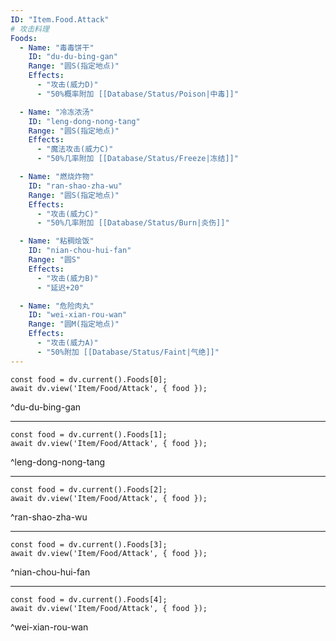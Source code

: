 ```yaml
---
ID: "Item.Food.Attack"
# 攻击料理
Foods:
  - Name: "毒毒饼干"
    ID: "du-du-bing-gan"
    Range: "圆S(指定地点)"
    Effects:
      - "攻击(威力D)"
      - "50%概率附加 [[Database/Status/Poison|中毒]]"

  - Name: "冷冻浓汤"
    ID: "leng-dong-nong-tang"
    Range: "圆S(指定地点)"
    Effects:
      - "魔法攻击(威力C)"
      - "50%几率附加 [[Database/Status/Freeze|冻结]]"

  - Name: "燃烧炸物"
    ID: "ran-shao-zha-wu"
    Range: "圆S(指定地点)"
    Effects:
      - "攻击(威力C)"
      - "50%几率附加 [[Database/Status/Burn|炎伤]]"

  - Name: "粘稠烩饭"
    ID: "nian-chou-hui-fan"
    Range: "圆S"
    Effects:
      - "攻击(威力B)"
      - "延迟+20"

  - Name: "危险肉丸"
    ID: "wei-xian-rou-wan"
    Range: "圆M(指定地点)"
    Effects:
      - "攻击(威力A)"
      - "50%附加 [[Database/Status/Faint|气绝]]"
---
```

```dataviewjs
const food = dv.current().Foods[0];
await dv.view('Item/Food/Attack', { food });
```
^du-du-bing-gan

---

```dataviewjs
const food = dv.current().Foods[1];
await dv.view('Item/Food/Attack', { food });
```
^leng-dong-nong-tang

---

```dataviewjs
const food = dv.current().Foods[2];
await dv.view('Item/Food/Attack', { food });
```
^ran-shao-zha-wu

---

```dataviewjs
const food = dv.current().Foods[3];
await dv.view('Item/Food/Attack', { food });
```
^nian-chou-hui-fan

---

```dataviewjs
const food = dv.current().Foods[4];
await dv.view('Item/Food/Attack', { food });
```
^wei-xian-rou-wan